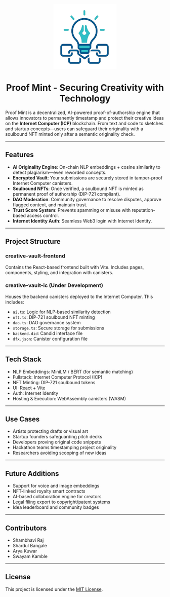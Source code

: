 <p align="center">
  <img src="creative-vault-frontend/src/pmlogo-2.png" alt="ProofMint Logo" width="200"/>
</p>

<h1 align="center">Proof Mint - Securing Creativity with Technology</h1>

Proof Mint is a decentralized, AI-powered proof-of-authorship engine that allows innovators to permanently timestamp and protect their creative ideas on the **Internet Computer (ICP)** blockchain. From text and code to sketches and startup concepts—users can safeguard their originality with a soulbound NFT minted only after a semantic originality check.

---

## Features

- **AI Originality Engine**: On-chain NLP embeddings + cosine similarity to detect plagiarism—even reworded concepts.
- **Encrypted Vault**: Your submissions are securely stored in tamper-proof Internet Computer canisters.
- **Soulbound NFTs**: Once verified, a soulbound NFT is minted as permanent proof of authorship (DIP-721 compliant).
- **DAO Moderation**: Community governance to resolve disputes, approve flagged content, and maintain trust.
- **Trust Score System**: Prevents spamming or misuse with reputation-based access control.
- **Internet Identity Auth**: Seamless Web3 login with Internet Identity.

---

## Project Structure

### creative-vault-frontend
Contains the React-based frontend built with Vite. Includes pages, components, styling, and integration with canisters.

### creative-vault-ic (Under Development)
Houses the backend canisters deployed to the Internet Computer. This includes:

- `ai.ts`: Logic for NLP-based similarity detection  
- `nft.ts`: DIP-721 soulbound NFT minting  
- `dao.ts`: DAO governance system  
- `storage.ts`: Secure storage for submissions  
- `backend.did`: Candid interface file  
- `dfx.json`: Canister configuration file  

---

## Tech Stack

- NLP Embeddings: MiniLM / BERT (for semantic matching)  
- Fullstack: Internet Computer Protocol (ICP)  
- NFT Minting: DIP-721 soulbound tokens  
- UI: React + Vite  
- Auth: Internet Identity  
- Hosting & Execution: WebAssembly canisters (WASM)

---

## Use Cases

- Artists protecting drafts or visual art  
- Startup founders safeguarding pitch decks  
- Developers proving original code snippets  
- Hackathon teams timestamping project originality  
- Researchers avoiding scooping of new ideas  

---

## Future Additions

- Support for voice and image embeddings  
- NFT-linked royalty smart contracts  
- AI-based collaboration engine for creators  
- Legal filing export to copyright/patent systems  
- Idea leaderboard and community badges

---

## Contributors

- Shambhavi Raj  
- Shardul Bangale  
- Arya Kuwar  
- Swayam Kamble  

---

## License

This project is licensed under the [MIT License](LICENSE).
